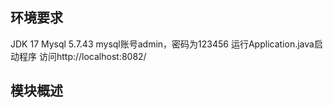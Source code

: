 ## 环境要求
JDK 17
Mysql 5.7.43
mysql账号admin，密码为123456
运行Application.java启动程序
访问http://localhost:8082/
## 模块概述
